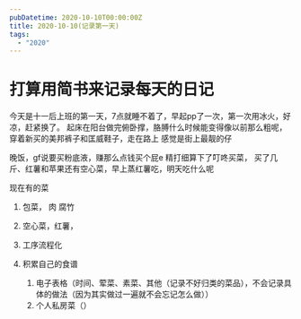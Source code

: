 ```yaml
---
pubDatetime: 2020-10-10T00:00:00Z
title: 2020-10-10(记录第一天)
tags:
  - "2020"
---
```


# 打算用简书来记录每天的日记

今天是十一后上班的第一天，7点就睡不着了，早起pp了一次，第一次用冰火，好凉，赶紧换了。
起床在阳台做完俯卧撑，胳膊什么时候能变得像以前那么粗呢，穿着新买的美邦裤子和匡威鞋子，走在路上
感觉是街上最靓的仔

晚饭，gf说要买粉底液，赚那么点钱买个屁e
精打细算下了叮咚买菜， 买了几斤、红薯和苹果还有空心菜，早上蒸红薯吃，明天吃什么呢

现在有的菜

1. 包菜， 肉 腐竹
2. 空心菜，红薯，

3. 工序流程化
4. 积累自己的食谱
   1. 电子表格（时间、荤菜、素菜、其他（记录不好归类的菜品），不会记录具体的做法（因为其实做过一遍就不会忘记怎么做））
   2. 个人私房菜（）
